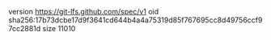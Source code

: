 version https://git-lfs.github.com/spec/v1
oid sha256:17b73dcbe17d9f3641cd644b4a4a75319d85f767695cc8d49756ccf97cc2881d
size 11010
